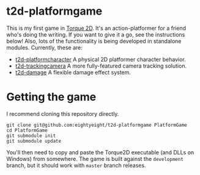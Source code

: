 # t2d-platformgame

This is my first game in [Torque 2D][].
It's an action-platformer for a friend who's doing the writing.
If you want to give it a go, see the instructions below!
Also, lots of the functionality is being developed in standalone modules.
Currently, these are:

 * [t2d-platformcharacter][] A physical 2D platformer character behavior.
 * [t2d-trackingcamera][] A more fully-featured camera tracking solution.
 * [t2d-damage][] A flexible damage effect system.

  [Torque 2D]: https://github.com/GarageGames/Torque2D
  [t2d-platformcharacter]: https://github.com/eightyeight/t2d-platformcharacter
  [t2d-trackingcamera]: https://github.com/eightyeight/t2d-trackingcamera
  [t2d-damage]: https://github.com/eightyeight/t2d-damage

# Getting the game

I recommend cloning this repository directly.

```
git clone git@github.com:eightyeight/t2d-platformgame PlatformGame
cd PlatformGame
git submodule init
git submodule update
```

You'll then need to copy and paste the Torque2D executable (and DLLs on Windows) from somewhere.
The game is built against the `development` branch, but it should work with `master` branch releases.
